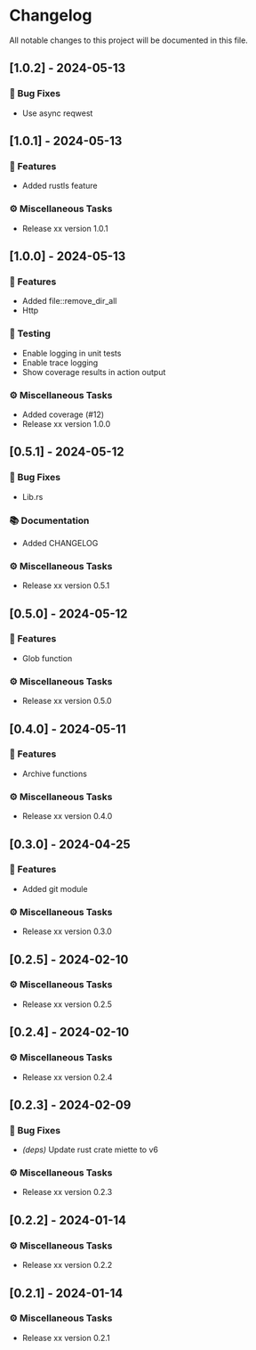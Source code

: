 # Changelog

All notable changes to this project will be documented in this file.

## [1.0.2] - 2024-05-13

### 🐛 Bug Fixes

- Use async reqwest

## [1.0.1] - 2024-05-13

### 🚀 Features

- Added rustls feature

### ⚙️ Miscellaneous Tasks

- Release xx version 1.0.1

## [1.0.0] - 2024-05-13

### 🚀 Features

- Added file::remove_dir_all
- Http

### 🧪 Testing

- Enable logging in unit tests
- Enable trace logging
- Show coverage results in action output

### ⚙️ Miscellaneous Tasks

- Added coverage (#12)
- Release xx version 1.0.0

## [0.5.1] - 2024-05-12

### 🐛 Bug Fixes

- Lib.rs

### 📚 Documentation

- Added CHANGELOG

### ⚙️ Miscellaneous Tasks

- Release xx version 0.5.1

## [0.5.0] - 2024-05-12

### 🚀 Features

- Glob function

### ⚙️ Miscellaneous Tasks

- Release xx version 0.5.0

## [0.4.0] - 2024-05-11

### 🚀 Features

- Archive functions

### ⚙️ Miscellaneous Tasks

- Release xx version 0.4.0

## [0.3.0] - 2024-04-25

### 🚀 Features

- Added git module

### ⚙️ Miscellaneous Tasks

- Release xx version 0.3.0

## [0.2.5] - 2024-02-10

### ⚙️ Miscellaneous Tasks

- Release xx version 0.2.5

## [0.2.4] - 2024-02-10

### ⚙️ Miscellaneous Tasks

- Release xx version 0.2.4

## [0.2.3] - 2024-02-09

### 🐛 Bug Fixes

- *(deps)* Update rust crate miette to v6

### ⚙️ Miscellaneous Tasks

- Release xx version 0.2.3

## [0.2.2] - 2024-01-14

### ⚙️ Miscellaneous Tasks

- Release xx version 0.2.2

## [0.2.1] - 2024-01-14

### ⚙️ Miscellaneous Tasks

- Release xx version 0.2.1

<!-- generated by git-cliff -->
